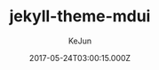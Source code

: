 ---
title: jekyll-theme-mdui
github: https://github.com/KeJunMao/jekyll-theme-mdui
demo: https://blog.kejun.space/
author: KeJun
ssg:
  - Jekyll
cms:
  - No Cms
date: 2017-05-24T03:00:15.000Z
github_branch: master
description: 🎨A Jekyll theme based on MDUI
stale: false
---